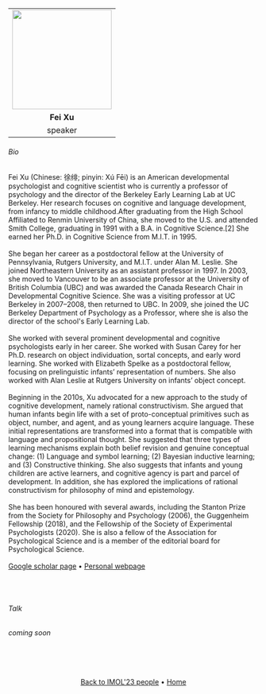 ---
---

<br>
<br>

<table>
  <tr>
    <td style="text-align: center"><img src="https://psychology.berkeley.edu/sites/default/files/styles/300x300sc/public/people/XuFnew.jpg?itok=loFZeIlQ" style="width:200px;height:200px;"></td>
  </tr>
  <tr>
    <td style="text-align: center"><b>Fei Xu</b></td>
  </tr>
  <tr>
    <td style="text-align: center">speaker</td>
  </tr>
</table>


###### Bio


Fei Xu (Chinese: 徐绯; pinyin: Xú Fēi) is an American developmental psychologist and cognitive scientist who is currently a professor of psychology and the director of the Berkeley Early Learning Lab at UC Berkeley. Her research focuses on cognitive and language development, from infancy to middle childhood.After graduating from the High School Affiliated to Renmin University of China, she moved to the U.S. and attended Smith College, graduating in 1991 with a B.A. in Cognitive Science.[2] She earned her Ph.D. in Cognitive Science from M.I.T. in 1995.
<br>
<br>
She began her career as a postdoctoral fellow at the University of Pennsylvania, Rutgers University, and M.I.T. under Alan M. Leslie. She joined Northeastern University as an assistant professor in 1997. In 2003, she moved to Vancouver to be an associate professor at the University of British Columbia (UBC) and was awarded the Canada Research Chair in Developmental Cognitive Science. She was a visiting professor at UC Berkeley in 2007–2008, then returned to UBC. In 2009, she joined the UC Berkeley Department of Psychology as a Professor, where she is also the director of the school's Early Learning Lab.
<br>
<br>
She worked with several prominent developmental and cognitive psychologists early in her career. She worked with Susan Carey for her Ph.D. research on object individuation, sortal concepts, and early word learning. She worked with Elizabeth Spelke as a postdoctoral fellow, focusing on prelinguistic infants’ representation of numbers. She also worked with Alan Leslie at Rutgers University on infants’ object concept.
<br>
<br>
Beginning in the 2010s, Xu advocated for a new approach to the study of cognitive development, namely rational constructivism. She argued that human infants begin life with a set of proto-conceptual primitives such as object, number, and agent, and as young learners acquire language. These initial representations are transformed into a format that is compatible with language and propositional thought. She suggested that three types of learning mechanisms explain both belief revision and genuine conceptual change: (1) Language and symbol learning; (2) Bayesian inductive learning; and (3) Constructive thinking. She also suggests that infants and young children are active learners, and cognitive agency is part and parcel of development. In addition, she has explored the implications of rational constructivism for philosophy of mind and epistemology.
<br>
<br>
She has been honoured with several awards, including the Stanton Prize from the Society for Philosophy and Psychology (2006), the Guggenheim Fellowship (2018), and the Fellowship of the Society of Experimental Psychologists (2020). She is also a fellow of the Association for Psychological Science and is a member of the editorial board for Psychological Science.
<br>
<br>
<a href="https://scholar.google.com/citations?user=Olalwx8AAAAJ&hl=fr&oi=ao/">Google scholar page</a> &bull; <a href="https://psychology.berkeley.edu/people/fei-xu/">Personal webpage</a>

<br>
<br>


###### Talk

*coming soon*



<br>
<br>
<br>
<br>


<div align="center">
	<a href="http://127.0.0.1:4000/speakers_and_organizers/">Back to IMOL'23 people</a> &bull; <a href="http://127.0.0.1:4000/">Home</a>
</div>

<br>
<br>

